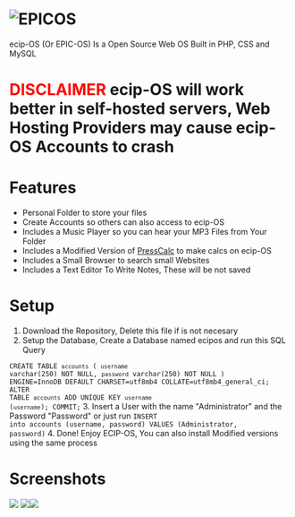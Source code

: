 # ![EPICOS](https://user-images.githubusercontent.com/95140308/213947586-f3296450-1e42-4096-9cb2-2537c9af6a75.png)
ecip-OS (Or EPIC-OS) Is a Open Source Web OS Built in PHP, CSS and MySQL
# <font color="red">DISCLAIMER</font> ecip-OS will work better in self-hosted servers, Web Hosting Providers may cause ecip-OS Accounts to crash
# Features
- Personal Folder to store your files
- Create Accounts so others can also access to ecip-OS
- Includes a Music Player so you can hear your MP3 Files from Your Folder
- Includes a Modified Version of <a href="https://github.com/PressTpro/PressCalc">PressCalc</a> to make calcs on  ecip-OS
- Includes a Small Browser to search small Websites
- Includes a Text Editor To Write Notes, These will be not saved
# Setup
1. Download the Repository, Delete this file if is not necesary
2. Setup the Database, Create a Database named ecipos and run this SQL Query

<code>CREATE TABLE `accounts` (
  `username` varchar(250) NOT NULL,
  `password` varchar(250) NOT NULL
) ENGINE=InnoDB DEFAULT CHARSET=utf8mb4 COLLATE=utf8mb4_general_ci;
ALTER TABLE `accounts`
  ADD UNIQUE KEY `username` (`username`);
COMMIT;</code>
3. Insert a User with the name "Administrator" and the Password "Password" or just run
<code>INSERT into accounts (username, password) VALUES (Administrator, password)</code>
4. Done! Enjoy ECIP-OS, You can also install Modified versions using the same process
# Screenshots
![](https://user-images.githubusercontent.com/95140308/213948290-9c776e74-c0e8-4782-9989-531533f365e7.png)
![](https://user-images.githubusercontent.com/95140308/213948235-bdb3a15e-c99c-474c-94dd-3ee20fdace1f.png)![](https://user-images.githubusercontent.com/95140308/213948264-024a57d0-f510-418e-8603-821ca20f74eb.png)


